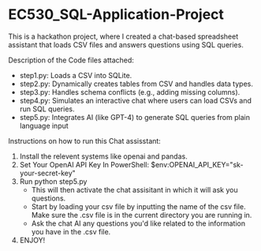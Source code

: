 # EC530_SQL-Application-Project

This is a hackathon project, where I created a chat-based spreadsheet assistant that loads CSV files and answers questions using SQL queries.

Description of the Code files attached:
- step1.py: Loads a CSV into SQLite.
- step2.py: Dynamically creates tables from CSV and handles data types.
- step3.py: Handles schema conflicts (e.g., adding missing columns).
- step4.py: Simulates an interactive chat where users can load CSVs and run SQL queries.
- step5.py: Integrates AI (like GPT-4) to generate SQL queries from plain language input

Instructions on how to run this Chat assisstant:
1. Install the relevent systems like openai and pandas. 
2. Set Your OpenAI API Key In PowerShell: $env:OPENAI_API_KEY="sk-your-secret-key"
3. Run python step5.py
   - This will then activate the chat assisitant in which it will ask you questions.
   - Start by loading your csv file by inputting the name of the csv file. Make sure the .csv file is in the current directory you are running in.
   - Ask the chat AI any questions you'd like related to the information you have in the .csv file.
4. ENJOY!

   
